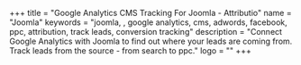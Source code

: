 +++
title = "Google Analytics CMS Tracking For Joomla - Attributio"
name = "Joomla"
keywords = "joomla, , google analytics, cms, adwords, facebook, ppc, attribution, track leads, conversion tracking"
description = "Connect Google Analytics with Joomla to find out where your leads are coming from. Track leads from the source - from search to ppc."
logo = ""
+++
